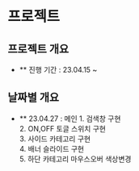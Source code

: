 # 프로젝트

## 프로젝트 개요
- ** 진행 기간 : 23.04.15 ~

## 날짜별 개요
- ** 23.04.27 : 메인 1. 검색창 구현  
                     2. ON,OFF 토글 스위치 구현  
                     3. 사이드 카테고리 구현  
                     4. 배너 슬라이드 구현  
                     5. 하단 카테고리 마우스오버 색상변경  
